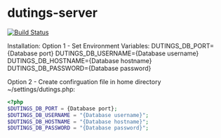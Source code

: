 # dutings-server
[![Build Status](https://travis-ci.org/amorr037/dutings-server.svg?branch=master)](https://travis-ci.org/amorr037/dutings-server)

Installation:
Option 1 - Set Environment Variables:
DUTINGS_DB_PORT={Database port}
DUTINGS_DB_USERNAME={Database username}
DUTINGS_DB_HOSTNAME={Database hostname}
DUTINGS_DB_PASSWORD={Database password}

Option 2 - Create confirguation file in home directory ~/settings/dutings.php:
```php
<?php
$DUTINGS_DB_PORT = {Database port};
$DUTINGS_DB_USERNAME = "{Database username}";
$DUTINGS_DB_HOSTNAME = "{Database hostname}";
$DUTINGS_DB_PASSWORD = "{Database password}";
```